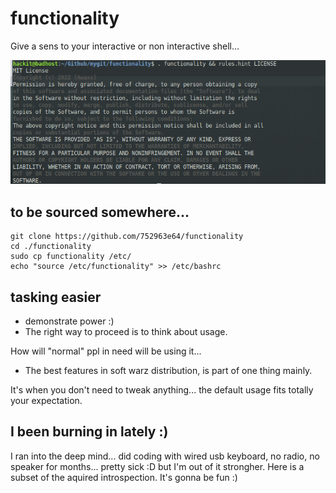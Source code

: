 # functionality
Give a sens to your interactive or non interactive shell...

![screenshot](https://raw.githubusercontent.com/752963e64/functionality/main/Screenshot_2022-06-21_17-23-19.png)

## to be sourced somewhere...
```shell
git clone https://github.com/752963e64/functionality
cd ./functionality
sudo cp functionality /etc/
echo "source /etc/functionality" >> /etc/bashrc
```

## tasking easier
- demonstrate power :)
- The right way to proceed is to think about usage.

How will "normal" ppl in need will be using it...
- The best features in soft warz distribution, is part of one thing mainly.

It's when you don't need to tweak anything... the default usage fits totally your expectation.


## I been burning in lately :)
I ran into the deep mind... did coding with wired usb keyboard, no radio, no speaker for months... pretty sick :D but I'm out of it strongher. Here is a subset of the aquired introspection. It's gonna be fun :)
